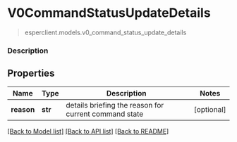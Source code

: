 # V0CommandStatusUpdateDetails
> esperclient.models.v0_command_status_update_details

### Description

## Properties
Name | Type | Description | Notes
------------ | ------------- | ------------- | -------------
**reason** | **str** | details briefing the reason for current command state | [optional] 

[[Back to Model list]](../README.md#documentation-for-models) [[Back to API list]](../README.md#documentation-for-api-endpoints) [[Back to README]](../README.md)


